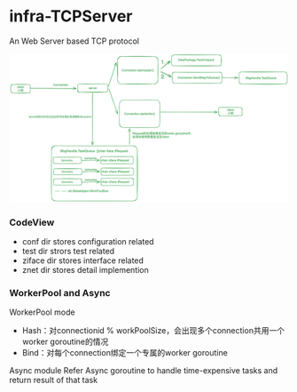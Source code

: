 # infra-TCPServer
An Web Server based TCP protocol

![alt text](image/project.png)


### CodeView
- conf dir stores configuration related
- test dir strors test related
- ziface dir stores interface related
- znet dir stores detail implemention 

### WorkerPool and Async
WorkerPool mode
- Hash：对connectionid % workPoolSize，会出现多个connection共用一个worker goroutine的情况
- Bind：对每个connection绑定一个专属的worker goroutine


Async module
Refer Async goroutine to handle time-expensive tasks and return result of that task